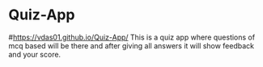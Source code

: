 # Quiz-App
#https://vdas01.github.io/Quiz-App/
This is a quiz app where questions of mcq based will be there and after giving all answers it will show feedback and your score.


